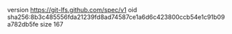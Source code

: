 version https://git-lfs.github.com/spec/v1
oid sha256:8b3c485556fda21239fd8ad74587ce1a6d6c423800ccb54e1c91b09a782db5fe
size 167

